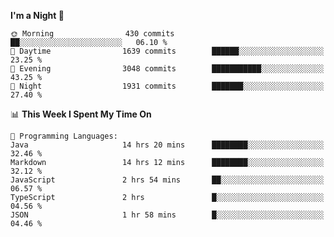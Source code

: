 <!--START_SECTION:waka-->
**I'm a Night 🦉** 

```text
🌞 Morning                430 commits         ██░░░░░░░░░░░░░░░░░░░░░░░   06.10 % 
🌆 Daytime                1639 commits        ██████░░░░░░░░░░░░░░░░░░░   23.25 % 
🌃 Evening                3048 commits        ███████████░░░░░░░░░░░░░░   43.25 % 
🌙 Night                  1931 commits        ███████░░░░░░░░░░░░░░░░░░   27.40 % 
```


📊 **This Week I Spent My Time On** 

```text
💬 Programming Languages: 
Java                     14 hrs 20 mins      ████████░░░░░░░░░░░░░░░░░   32.46 % 
Markdown                 14 hrs 12 mins      ████████░░░░░░░░░░░░░░░░░   32.12 % 
JavaScript               2 hrs 54 mins       ██░░░░░░░░░░░░░░░░░░░░░░░   06.57 % 
TypeScript               2 hrs               █░░░░░░░░░░░░░░░░░░░░░░░░   04.56 % 
JSON                     1 hr 58 mins        █░░░░░░░░░░░░░░░░░░░░░░░░   04.46 % 
```


<!--END_SECTION:waka-->
